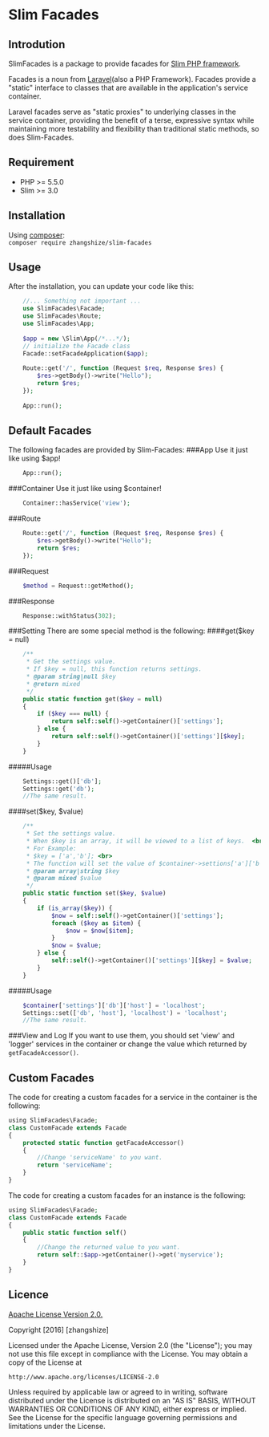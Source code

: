
Slim Facades
============

Introdution
-----------
SlimFacades is a package to provide facades for 
[Slim PHP framework](https://www.slimframework.com).  

Facades is a noun from [Laravel](https://laravel.com)(also a PHP Framework).  Facades provide a
 "static" interface to classes that are available in the application's service 
 container.
 
Laravel facades serve as "static proxies" to underlying classes in the service 
container, providing the benefit of a terse, expressive syntax while maintaining
more testability and flexibility than traditional static methods, so does 
Slim-Facades.

Requirement
-----------
+ PHP >= 5.5.0
+ Slim >= 3.0

Installation
------------
Using [composer](https://getcomposer.org/):<br>
`composer require zhangshize/slim-facades`

Usage
-----
After the installation, you can update your code like this:
```php
    //... Something not important ...
    use SlimFacades\Facade;
    use SlimFacades\Route;
    use SlimFacades\App;
    
    $app = new \Slim\App(/*...*/);
    // initialize the Facade class
    Facade::setFacadeApplication($app);
    
    Route::get('/', function (Request $req, Response $res) {
        $res->getBody()->write("Hello");
        return $res;
    });
    
    App::run();
```

Default Facades
---------------
The following facades are provided by Slim-Facades:
###App
Use it just like using $app!
```php
    App::run();
```
###Container
Use it just like using $container!
```php
    Container::hasService('view');
```
###Route
```php
    Route::get('/', function (Request $req, Response $res) {
        $res->getBody()->write("Hello");
        return $res;
    });
```
###Request
```php
    $method = Request::getMethod();
```
###Response
```php
    Response::withStatus(302);
```
###Setting
There are some special method is the following:
####get($key = null)
```php
    /**
     * Get the settings value.
     * If $key = null, this function returns settings.
     * @param string|null $key
     * @return mixed
     */
    public static function get($key = null)
    {
        if ($key === null) {
            return self::self()->getContainer()['settings'];
        } else {
            return self::self()->getContainer()['settings'][$key];
        }
    }
```
#####Usage
```php
    Settings::get()['db'];
    Settings::get('db');
    //The same result.
```
####set($key, $value)
```php
    /**
     * Set the settings value.
     * When $key is an array, it will be viewed to a list of keys.  <br>
     * For Example:
     * $key = ['a','b']; <br>
     * The function will set the value of $container->settions['a']['b'].
     * @param array|string $key
     * @param mixed $value
     */
    public static function set($key, $value)
    {
        if (is_array($key)) {
            $now = self::self()->getContainer()['settings'];
            foreach ($key as $item) {
                $now = $now[$item];
            }
            $now = $value;
        } else {
            self::self()->getContainer()['settings'][$key] = $value;
        }
    }
```
#####Usage
```php
    $container['settings']['db']['host'] = 'localhost';
    Settings::set(['db', 'host'], 'localhost') = 'localhost';
    //The same result.
```
###View and Log
If you want to use them, you should set 'view' and 'logger' services in the
container or change the value which returned by ``getFacadeAccessor()``.

Custom Facades
--------------
The code for creating a custom facades for a service in the container is the 
following:
```php
using SlimFacades\Facade;
class CustomFacade extends Facade
{
    protected static function getFacadeAccessor()
    {
        //Change 'serviceName' to you want.
        return 'serviceName';
    }
}
```
The code for creating a custom facades for an instance is the following:
```php
using SlimFacades\Facade;
class CustomFacade extends Facade
{
    public static function self()
    {
        //Change the returned value to you want.
        return self::$app->getContainer()->get('myservice');
    }
}
```

Licence
-------
[Apache License Version 2.0.](LICENSE)

Copyright [2016] [zhangshize]

Licensed under the Apache License, Version 2.0 (the "License");
you may not use this file except in compliance with the License.
You may obtain a copy of the License at

    http://www.apache.org/licenses/LICENSE-2.0

Unless required by applicable law or agreed to in writing, software
distributed under the License is distributed on an "AS IS" BASIS,
WITHOUT WARRANTIES OR CONDITIONS OF ANY KIND, either express or implied.
See the License for the specific language governing permissions and
limitations under the License.
